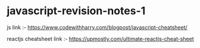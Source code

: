 # javascript-revision-notes-1

js link :- https://www.codewithharry.com/blogpost/javascript-cheatsheet/

reactjs cheatsheet link :- https://upmostly.com/ultimate-reactjs-cheat-sheet
